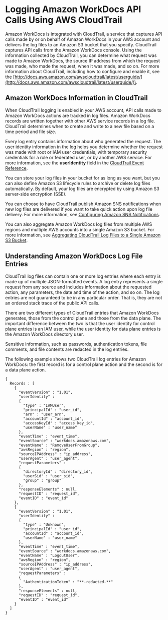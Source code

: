 # Logging Amazon WorkDocs API Calls Using AWS CloudTrail<a name="cloudtrail_logging"></a>

Amazon WorkDocs is integrated with CloudTrail, a service that captures API calls made by or on behalf of Amazon WorkDocs in your AWS account and delivers the log files to an Amazon S3 bucket that you specify\. CloudTrail captures API calls from the Amazon WorkDocs console\. Using the information collected by CloudTrail, you can determine what request was made to Amazon WorkDocs, the source IP address from which the request was made, who made the request, when it was made, and so on\. For more information about CloudTrail, including how to configure and enable it, see the [http://docs.aws.amazon.com/awscloudtrail/latest/userguide/](http://docs.aws.amazon.com/awscloudtrail/latest/userguide/)\.

## Amazon WorkDocs Information in CloudTrail<a name="service-name-info-in-cloudtrail"></a>

When CloudTrail logging is enabled in your AWS account, API calls made to Amazon WorkDocs actions are tracked in log files\. Amazon WorkDocs records are written together with other AWS service records in a log file\. CloudTrail determines when to create and write to a new file based on a time period and file size\.

Every log entry contains information about who generated the request\. The user identity information in the log helps you determine whether the request was made with root or IAM user credentials, with temporary security credentials for a role or federated user, or by another AWS service\. For more information, see the **userIdentity** field in the [CloudTrail Event Reference](http://docs.aws.amazon.com/awscloudtrail/latest/userguide/event_reference_top_level.html)\.

You can store your log files in your bucket for as long as you want, but you can also define Amazon S3 lifecycle rules to archive or delete log files automatically\. By default, your log files are encrypted by using Amazon S3 server\-side encryption \(SSE\)\.

You can choose to have CloudTrail publish Amazon SNS notifications when new log files are delivered if you want to take quick action upon log file delivery\. For more information, see [Configuring Amazon SNS Notifications](http://docs.aws.amazon.com/awscloudtrail/latest/userguide/getting_notifications_top_level.html)\.

You can also aggregate Amazon WorkDocs log files from multiple AWS regions and multiple AWS accounts into a single Amazon S3 bucket\. For more information, see [Aggregating CloudTrail Log Files to a Single Amazon S3 Bucket](http://docs.aws.amazon.com/awscloudtrail/latest/userguide/aggregating_logs_top_level.html)\.

## Understanding Amazon WorkDocs Log File Entries<a name="understanding-service-name-entries"></a>

CloudTrail log files can contain one or more log entries where each entry is made up of multiple JSON\-formatted events\. A log entry represents a single request from any source and includes information about the requested action, any parameters, the date and time of the action, and so on\. The log entries are not guaranteed to be in any particular order\. That is, they are not an ordered stack trace of the public API calls\.

There are two different types of CloudTrail entries that Amazon WorkDocs generates, those from the control plane and those from the data plane\. The important difference between the two is that the user identity for control plane entries is an IAM user, while the user identity for data plane entries is the Amazon WorkDocs directory user\.

Sensitive information, such as passwords, authentication tokens, file comments, and file contents are redacted in the log entries\.

The following example shows two CloudTrail log entries for Amazon WorkDocs: the first record is for a control plane action and the second is for a data plane action\.

```
{
  Records : [
    {
      "eventVersion" : "1.01",
      "userIdentity" :
      {
        "type" : "IAMUser",
        "principalId" : "user_id",
        "arn" : "user_arn",
        "accountId" : "account_id",
        "accessKeyId" : "access_key_id",
        "userName" : "user_name"
      },
      "eventTime" : "event_time",
      "eventSource" : "workdocs.amazonaws.com",
      "eventName" : "RemoveUserFromGroup",
      "awsRegion" : "region",
      "sourceIPAddress" : "ip_address",
      "userAgent" : "user_agent",
      "requestParameters" :
      {
        "directoryId" : "directory_id",
        "userSid" : "user_sid",
        "group" : "group"
      },
      "responseElements" : null,
      "requestID" : "request_id",
      "eventID" : "event_id"
    },
    {
      "eventVersion" : "1.01",
      "userIdentity" :
      {
        "type" : "Unknown",
        "principalId" : "user_id",
        "accountId" : "account_id",
        "userName" : "user_name"
      },
      "eventTime" : "event_time",
      "eventSource" : "workdocs.amazonaws.com",
      "eventName" : "LogoutUser",
      "awsRegion" : "region",
      "sourceIPAddress" : "ip_address",
      "userAgent" : "user_agent",
      "requestParameters" :
      {
        "AuthenticationToken" : "**-redacted-**"
      },
      "responseElements" : null,
      "requestID" : "request_id",
      "eventID" : "event_id"
    }
  ]
}
```